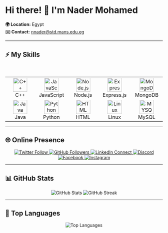 # Hi there! 👋 I'm Nader Mohamed
**🌍 Location:** Egypt  
**✉️ Contact:** [nnader@std.mans.edu.eg](mailto:nnader@std.mans.edu.eg)  

---

## ⚡ My Skills  
<br />  
<table align="center">  
  <tr>  
    <td align="center" width="90">  
      <img src="https://techstack-generator.vercel.app/cpp-icon.svg" alt="C++" width="45" height="45" />  
      <br>C++  
    </td>  
    <td align="center" width="90">  
      <img src="https://skillicons.dev/icons?i=js" width="45" height="45" alt="JavaScript" />  
      <br>JavaScript  
    </td>  
    <td align="center" width="90">  
      <img src="https://skillicons.dev/icons?i=nodejs" width="45" height="45" alt="Node.js" />  
      <br>Node.js  
    </td>  
    <td align="center" width="90">  
      <img src="https://skillicons.dev/icons?i=express" width="45" height="45" alt="Express.js" />  
      <br>Express.js  
    </td>  
    <td align="center" width="90">  
      <img src="https://skillicons.dev/icons?i=mongodb" width="45" height="45" alt="MongoDB" />  
      <br>MongoDB  
    </td>  
  </tr>  
  <tr>  
    <td align="center" width="90">  
      <img src="https://skillicons.dev/icons?i=java" width="45" height="45" alt="Java" />  
      <br>Java  
    </td>  
    <td align="center" width="90">  
      <img src="https://skillicons.dev/icons?i=python" width="45" height="45" alt="Python" />  
      <br>Python  
    </td>  
    <td align="center" width="90">  
      <img src="https://skillicons.dev/icons?i=html" width="45" height="45" alt="HTML" />  
      <br>HTML  
    </td>  
    <td align="center" width="90">  
      <img src="https://skillicons.dev/icons?i=linux" width="45" height="45" alt="Linux" />  
      <br>Linux  
    </td>  
    <td align="center" width="90">  
      <img src="https://skillicons.dev/icons?i=mysql" width="45" height="45" alt="MYSQL" />  
      <br>MySQL  
    </td>  
  </tr>  
</table>  

---

## 🌐 Online Presence
<p align="center">
  <a href="https://twitter.com/Nader_Moh325">
    <img src="https://img.shields.io/twitter/follow/Nader_Moh325?logo=twitter&style=for-the-badge&color=0891b2&labelColor=1c1917" alt="Twitter Follow" />
  </a>
  <a href="https://github.com/NaderMohamed325">
    <img src="https://img.shields.io/github/followers/NaderMohamed325?logo=github&style=for-the-badge&color=0891b2&labelColor=1c1917" alt="GitHub Followers" />
  </a>
  <a href="https://www.linkedin.com/in/nader-mohamed-b85531234">
    <img src="https://img.shields.io/badge/LinkedIn-Connect-blue?style=for-the-badge&logo=linkedin" alt="LinkedIn Connect" />
  </a>
  <a href="https://discord.com/users/607261528915181568">
    <img src="https://img.shields.io/badge/Discord-Join-7289DA?style=for-the-badge&logo=discord" alt="Discord" />
  </a>
  <a href="https://www.facebook.com/Nader3250">
    <img src="https://img.shields.io/badge/Facebook-Follow-1877F2?style=for-the-badge&logo=facebook" alt="Facebook" />
  </a>
  <a href="http://www.instagram.com/nader_325_0">
    <img src="https://img.shields.io/badge/Instagram-Follow-E4405F?style=for-the-badge&logo=instagram" alt="Instagram" />
  </a>
</p>


---


## 📊 GitHub Stats
<p align="center">
  <img src="https://github-readme-stats.vercel.app/api?username=NaderMohamed325&show_icons=true&theme=dark&hide_border=true&title_color=0891b2&icon_color=0891b2" alt="GitHub Stats" />

  <img src="https://streak-stats.demolab.com/?user=NaderMohamed325&theme=dark" alt="GitHub Streak" />
</p>

---


## 🚀 Top Languages
<p align="center">
  <img src="https://github-readme-stats.vercel.app/api/top-langs/?username=NaderMohamed325&langs_count=10&title_color=0891b2&text_color=ffffff&icon_color=0891b2&bg_color=1c1917&hide_border=true&locale=en&custom_title=Top%20Languages" alt="Top Languages" />
</p>
